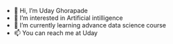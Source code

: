 - 👋 Hi, I’m Uday Ghorapade
- 👀 I’m interested in Artificial intilligence 
- 🌱 I’m currently learning advance data science course
- 📫 You can reach me at Uday
